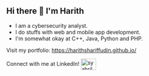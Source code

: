 ## Hi there 👋 I'm Harith

- I am a cybersecurity analyst.
- I do stuffs with web and mobile app development.
- I'm somewhat okay at C++, Java, Python and PHP.

Visit my portfolio: https://harithshariffudin.github.io/

Connect with me at LinkedIn!
<a href="https://www.linkedin.com/in/harith-shariffudin/" target="blank"><img align="center" src="https://raw.githubusercontent.com/rahuldkjain/github-profile-readme-generator/master/src/images/icons/Social/linked-in-alt.svg" alt="syahril7" height="30" width="40" /></a>

